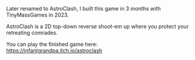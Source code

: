 Later renamed to AstroClash, I built this game in 3 months with TinyMassGames in 2023.

AstroClash is a 2D top-down reverse shoot-em up where you protect your retreating comrades.

You can play the finished game here: https://infantgrandpa.itch.io/astroclash
